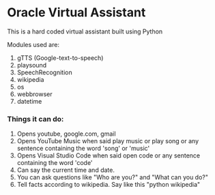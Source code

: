 # Oracle Virtual Assistant
 This is a hard coded virtual assistant built using Python

  Modules used are:
  1. gTTS (Google-text-to-speech)
  2. playsound
  3. SpeechRecognition
  4. wikipedia
  5. os
  6. webbrowser
  7. datetime

###  Things it can do:
  1. Opens youtube, google.com, gmail
  2. Opens YouTube Music when said play music or play song or any sentence containing the word 'song' or 'music'
  3. Opens Visual Studio Code when said open code or any sentence containing the word 'code'
  4. Can say the current time and date.
  5. You can ask questions like "Who are you?" and "What can you do?"
  6. Tell facts according to wikipedia. Say like this "python wikipedia"

 

 